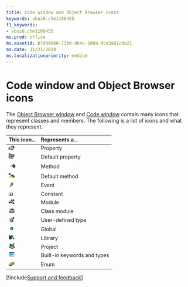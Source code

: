 ```yaml
---
title: Code window and Object Browser icons
keywords: vbui6.chm1106455
f1_keywords:
- vbui6.chm1106455
ms.prod: office
ms.assetid: b7d94080-73b0-d64c-100a-dce3a81cda21
ms.date: 11/21/2018
ms.localizationpriority: medium
---
```



# Code window and Object Browser icons

The [Object Browser window](object-browser.md) and [Code window](code-window.md) contain many icons that represent classes and members. The following is a list of icons and what they represent.

|This icon...|Represents a...|
|:-----------|:--------------|
|![Property](../../../images/property_ZA01201646.gif) | Property|
|![Default property](../../../images/defprop_ZA01201599.gif) |Default property|
|![Method](../../../images/vb2a531_ZA01201804.gif)|Method|
|![Default method](../../../images/defmeth_ZA01201598.gif)|Default method|
|![Event](../../../images/event_ZA01201605.gif)|Event|
|![Constant](../../../images/constant_ZA01201590.gif)|Constant|
|![Module](../../../images/module_ZA01201625.gif)|Module|
|![Class module](../../../images/classmod_ZA01201586.gif)|Class module|
|![User-defined type](../../../images/udt_ZA01201772.gif)|User-defined type|
|![Global](../../../images/global_ZA01201612.gif)|Global|
|![Library](../../../images/library_ZA01201620.gif)|Library|
|![Project](../../../images/project_ZA01201643.gif)|Project|
|![Built-in keywords and types](../../../images/intrin_ZA01201811.gif)|Built-in keywords and types|
|![Enum](../../../images/enum_ZA01201604.gif)|Enum|

[!include[Support and feedback](~/includes/feedback-boilerplate.md)]